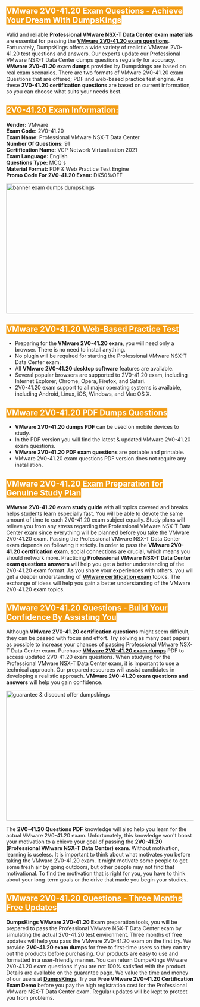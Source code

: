 <h2><span style="color:#ffffff"><strong><span style="background-color:#f39c12">VMware 2V0-41.20 Exam Questions - Achieve Your Dream With DumpsKings</span></strong></span></h2> <p>Valid and reliable <strong>Professional VMware NSX-T Data Center exam materials</strong> are essential for passing the <u><strong><a href="https://www.dumpskings.com/vmware/2v0-41.20/dumps-questions">VMware 2V0-41.20 exam questions</a></strong></u>. Fortunately, DumpsKings offers a wide variety of realistic VMware 2V0-41.20 test questions and answers. Our experts update our Professional VMware NSX-T Data Center dumps questions regularly for accuracy.<strong> VMware 2V0-41.20 exam dumps</strong> provided by Dumpskings are based on real exam scenarios. There are two formats of VMware 2V0-41.20 exam Questions that are offered; PDF and web-based practice test engine. As these <strong>2V0-41.20 certification questions</strong> are based on current information, so you can choose what suits your needs best.</p> <h2><span style="color:#ffffff"><strong><span style="background-color:#f39c12">2V0-41.20 Exam Information:</span></strong></span></h2> <p><strong>Vender:</strong> VMware<br /> <strong>Exam Code:</strong> 2V0-41.20<br /> <strong>Exam Name: </strong>Professional VMware NSX-T Data Center<br /> <strong>Number Of Questions:</strong> 91<br /> <strong>Certification Name:</strong> VCP Network Virtualization 2021<br /> <strong>Exam Language:</strong> English<br /> <strong>Questions Type: </strong>MCQ`s<br /> <strong>Material Format:</strong> PDF & Web Practice Test Engine<br /> <strong>Promo Code For 2V0-41.20 Exam:</strong> DK50%OFF</p> <p><a href="https://www.dumpskings.com/vmware/2v0-41.20/dumps-questions" rel="no-follow"><img height="350px" width="750px"  alt="banner exam dumps dumpskings" src="https://www.certcollections.com/uploads/content/featuresdumpskings.jpg" /></a></p> <h2><span style="color:#ffffff"><strong><span style="background-color:#f39c12">VMware 2V0-41.20 Web-Based Practice Test</span></strong></span></h2> <ul> <li>Preparing for the<strong> VMware 2V0-41.20 exam</strong>, you will need only a browser. There is no need to install anything.</li> <li>No plugin will be required for starting the Professional VMware NSX-T Data Center exam.</li> <li>All <strong>VMware 2V0-41.20 desktop software</strong> features are available.</li> <li>Several popular browsers are supported to 2V0-41.20 exam, including Internet Explorer, Chrome, Opera, Firefox, and Safari.</li> <li>2V0-41.20 exam support to all major operating systems is available, including Android, Linux, iOS, Windows, and Mac OS X.</li> </ul> <h2><span style="color:#ffffff"><strong><span style="background-color:#f39c12">VMware 2V0-41.20 PDF Dumps Questions</span></strong></span></h2> <ul> <li><strong>VMware 2V0-41.20 dumps PDF</strong> can be used on mobile devices to study.</li> <li>In the PDF version you will find the latest & updated VMware 2V0-41.20 exam questions.</li> <li><strong>VMware 2V0-41.20 PDF exam questions</strong> are portable and printable.</li> <li>VMware 2V0-41.20 exam questions PDF version does not require any installation.</li> </ul> <h2><span style="color:#ffffff"><strong><span style="background-color:#f39c12">VMware 2V0-41.20 Exam Preparation for Genuine Study Plan</span></strong></span></h2> <p><strong>VMware 2V0-41.20 exam study guide</strong> with all topics covered and breaks helps students learn especially fast. You will be able to devote the same amount of time to each 2V0-41.20 exam subject equally. Study plans will relieve you from any stress regarding the Professional VMware NSX-T Data Center exam since everything will be planned before you take the VMware 2V0-41.20 exam. Passing the Professional VMware NSX-T Data Center exam depends on following it strictly. In order to pass the <strong>VMware 2V0-41.20 certification exam</strong>, social connections are crucial, which means you should network more. Practicing <strong>Professional VMware NSX-T Data Center exam questions answers</strong> will help you get a better understanding of the 2V0-41.20 exam format. As you share your experiences with others, you will get a deeper understanding of <u><strong><a href="https://www.dumpskings.com/vmware/questions">VMware certification exam</a></strong></u> topics. The exchange of ideas will help you gain a better understanding of the VMware 2V0-41.20 exam topics.</p> <h2><span style="color:#ffffff"><strong><span style="background-color:#f39c12">VMware 2V0-41.20 Questions - Build Your Confidence By Assisting You</span></strong></span></h2> <p>Although<strong> VMware 2V0-41.20 certification questions</strong> might seem difficult, they can be passed with focus and effort. Try solving as many past papers as possible to increase your chances of passing Professional VMware NSX-T Data Center exam. Purchase <strong><a href="https://www.dumpskings.com/vmware/2v0-41.20/dumps-questions">VMware 2V0-41.20 exam dumps</a></strong> PDF to access updated 2V0-41.20 exam questions. When studying for the Professional VMware NSX-T Data Center exam, it is important to use a technical approach. Our prepared resources will assist candidates in developing a realistic approach. <strong>VMware 2V0-41.20 exam questions and answers</strong> will help you gain confidence.</p> <p><a href="https://www.dumpskings.com/vmware/2v0-41.20/dumps-questions" rel="no-follow"><img height="350px" width="750px"  alt="guarantee & discount offer dumpskings" src="https://www.certcollections.com/uploads/content/discountdumpskings.jpg" /></a></p> <p>The <strong>2V0-41.20 Questions PDF</strong> knowledge will also help you learn for the actual VMware 2V0-41.20 exam. Unfortunately, this knowledge won't boost your motivation to a chieve your goal of passing the <strong>2V0-41.20 (Professional VMware NSX-T Data Center) exam</strong>. Without motivation, learning is useless. It is important to think about what motivates you before taking the VMware 2V0-41.20 exam. It might motivate some people to get some fresh air by going outdoors, but other people may not find that motivational. To find the motivation that is right for you, you have to think about your long-term goals or the drive that made you begin your studies.</p> <h2><span style="color:#ffffff"><strong><span style="background-color:#f39c12">VMware 2V0-41.20 Questions - Three Months Free Updates</span></strong></span></h2> <p><strong>DumpsKings VMware 2V0-41.20 Exam</strong> preparation tools, you will be prepared to pass the Professional VMware NSX-T Data Center exam by simulating the actual 2V0-41.20 test environment. Three months of free updates will help you pass the VMware 2V0-41.20 exam on the first try. We provide <strong>2V0-41.20 exam dumps</strong> for free to first-time users so they can try out the products before purchasing. Our products are easy to use and formatted in a user-friendly manner. You can return DumpsKings VMware 2V0-41.20 exam questions if you are not 100% satisfied with the product. Details are available on the guarantee page. We value the time and money of our users at <u><strong><a href="https://www.dumpskings.com/">DumpsKings</a></strong></u>. Try our <strong>Free VMware 2V0-41.20 Certification Exam Demo</strong> before you pay the high registration cost for the Professional VMware NSX-T Data Center exam. Regular updates will be kept to protect you from problems.</p>
